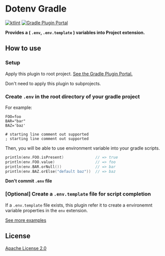 # Dotenv Gradle

[![ktlint](https://img.shields.io/badge/code%20style-%E2%9D%A4-FF4081.svg)](https://ktlint.github.io/)
[![Gradle Plugin Portal](https://img.shields.io/maven-metadata/v/https/plugins.gradle.org/m2/co/uzzu/dotenv/gradle/co.uzzu.dotenv.gradle.gradle.plugin/maven-metadata.xml.svg?colorB=007ec6&label=gradlePluginPortal)](https://plugins.gradle.org/plugin/co.uzzu.dotenv.gradle)

**Provides a ( `.env`, `.env.template` ) variables into Project extension.**

## How to use

### Setup

Apply this plugin to root project. [See the Gradle Plugin Portal.](https://plugins.gradle.org/plugin/co.uzzu.dotenv.gradle)

Don't need to apply this plugin to subprojects.

### Create `.env` in the root directory of your gradle project


For example:

```dosini
FOO=foo
BAR="bar"
BAZ='baz'

# starting line comment out supported
; starting line comment out supported
```

Then, you will be able to use environment variable into your gradle scripts.

```Kotlin
println(env.FOO.isPresent)              // => true
println(env.FOO.value)                  // => foo
println(env.BAR.orNull())               // => bar
println(env.BAZ.orElse("default baz"))  // => baz
```

**Don't commit `.env` file**

### [Optional] Create a `.env.template` file for script completion

If a `.env.template` file exists, this plugin refer it to create a environemnt variable properties in the `env` extension.

[See more examples](/examples/basic)

## License

[Apache License 2.0](/LICENSE.txt)

